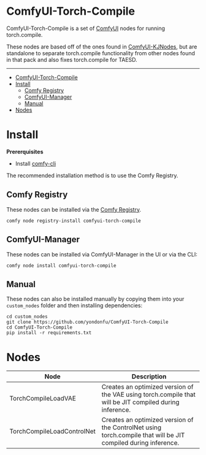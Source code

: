 # ComfyUI-Torch-Compile

ComfyUI-Torch-Compile is a set of [ComfyUI](https://www.comfy.org/) nodes for running torch.compile.

These nodes are based off of the ones found in [ComfyUI-KJNodes](https://github.com/kijai/ComfyUI-KJNodes/blob/8c590fd5a023ee14b5617347567752bf62ea4cd6/nodes/model_optimization_nodes.py), but are standalone to separate torch.compile functionality from other nodes found in that pack and also fixes torch.compile for TAESD.

--- 

- [ComfyUI-Torch-Compile](#comfyui-torch-compile)
- [Install](#install)
  - [Comfy Registry](#comfy-registry)
  - [ComfyUI-Manager](#comfyui-manager)
  - [Manual](#manual)
- [Nodes](#nodes)

# Install

**Prererquisites**

- Install [comfy-cli](https://docs.comfy.org/comfy-cli/getting-started)

The recommended installation method is to use the Comfy Registry.

## Comfy Registry

These nodes can be installed via the [Comfy Registry](https://registry.comfy.org/nodes/comfyui-torch-compile).

```
comfy node registry-install comfyui-torch-compile
```

## ComfyUI-Manager

These nodes can be installed via ComfyUI-Manager in the UI or via the CLI:

```
comfy node install comfyui-torch-compile
```

## Manual

These nodes can also be installed manually by copying them into your `custom_nodes` folder and then installing dependencies:

```
cd custom_nodes
git clone https://github.com/yondonfu/ComfyUI-Torch-Compile
cd ComfyUI-Torch-Compile
pip install -r requirements.txt
```

# Nodes

| Node                       | Description                                                                                                    |
| -------------------------- | -------------------------------------------------------------------------------------------------------------- |
| TorchCompileLoadVAE        | Creates an optimized version of the VAE using torch.compile that will be JIT compiled during inference.        |
| TorchCompileLoadControlNet | Creates an optimized version of the ControlNet using torch.compile that will be JIT compiled during inference. |